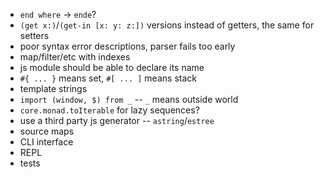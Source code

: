 - `end where` -> `ende`?
- `(get x:)`/`(get-in [x: y: z:])` versions instead of getters, the same for setters
- poor syntax error descriptions, parser fails too early
- map/filter/etc with indexes
- js module should be able to declare its name
- `#{ ... }` means set, `#[ ... ]` means stack
- template strings
- `import (window, $) from _` -- `_` means outside world
- `core.monad.toIterable` for lazy sequences?
- use a third party js generator -- `astring`/`estree`
- source maps
- CLI interface
- REPL
- tests
